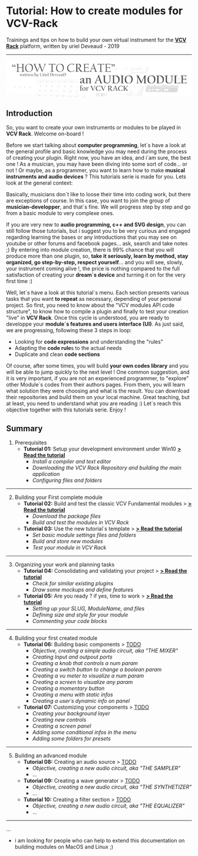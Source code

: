 # Tutorial: How to create modules for VCV-Rack
Trainings and tips on how to build your own virtual instrument for the [**VCV Rack**](https://vcvrack.com/) platform, written by uriel Deveaud - 2019

---

![](tutorials/images/header.jpg)

## Introduction

So, you want to create your own instruments or modules to be played in **VCV Rack**. Welcome on-board !

Before we start talking about **computer programming**, let´s have a look at the general profile and basic knowledge you may need during the process of creating your plugin. Right now, you have an idea, and i´am sure, the best one ! As a musician, you may have been diving into some sort of code... or not ! Or maybe, as a programmer, you want to learn how to make **musical instruments and audio devices** ? This tutorials serie is made for you. Lets look at the general context:

Basically, musicians don´t like to loose their time into coding work, but there are exceptions of course.
In this case, you want to join the group of **musician-developper**, and that´s fine. We will progress step by step and go from a basic module to very complexe ones.

If you are very new to **audio programming, c++ and SVG design**, you can still follow those tutorials, but i suggest you to be very curious and engaged regarding learning the bases or any introductions that you may see on  youtube or other forums and facebook pages... ask, search and take notes ;) By entering into module creation, there is 99% chance that you will produce more than one plugin, so, **take it seriously, learn by method, stay organized, go step-by-step, respect yourself**... and you will see, slowly, your instrument coming alive !, the price is nothing compared to the full satisfaction of creating your **dream´s device** and turning it on for the very first time :)

Well, let´s have a look at this tutorial´s menu. Each section presents various tasks that you want **to repeat** as necessary, depending of your personal project. So first, you need to know about the "VCV modules API code structure", to know how to compile a plugin and finally to test your creation "live" in **VCV Rack**. Once this cycle is understood, you are ready to developpe your **module´s features and users interface (UI)**. As just said, we are progressing, following these 3 steps in loop: 

* Looking for **code expressions** and understanding the "rules"
* Adapting the **code rule**s to the actual needs
* Duplicate and clean **code sections**

Of course, after some times, you will build **your own codes library** and you will be able to jump quickly to the next level !
One common suggestion, and it is very important, if you are not an experienced programmer, to "explore" other Module´s codes from their authors pages. From them, you will learn what solution they were choosing and what is the result. You can download their repositories and build them on your local machine. Great teaching, but at least, you need to understand what you are reading :) Let´s reach this objective together with this tutorials serie. Enjoy !

## Summary

1. Prerequisites
   - **Tutorial 01:** Setup your development environment under Win10 [**> Read the tutorial**](tutorials/tutorial_1.md)
     - _Install a compiler and text editor_
     - _Downloading the VCV Rack Repository and building the main application_
     - _Configuring files and folders_
 
 ---
 
2. Building your First complete module
   - **Tutorial 02:** Build and test the classic VCV Fundamental modules > [**> Read the tutorial**](tutorials/tutorial_2.md)
     - _Download the package files_
     - _Build and test the modules in VCV Rack_
   - **Tutorial 03:** Use the new tutorial´s template > [**> Read the tutorial**](tutorials/tutorial_3.md)
     - _Set basic module settings files and folders_
     - _Build and store new modules_
     - _Test your module in VCV Rack_

---

3. Organizing your work and planning tasks
   - **Tutorial 04:** Consolidating and validating your project > [**> Read the tutorial**](tutorials/tutorial_4.md)
     - _Check for similar existing plugins_
     - _Draw some mockups and define features_
   - **Tutorial 05:** Are you ready ? if yes, time to work > [**> Read the tutorial**](tutorials/tutorial_5.md)
     - _Setting up your SLUG, ModuleName, and files_
     - _Defining size and style for your module_
     - _Commenting your code blocks_

---

4. Building your first created module
   - **Tutorial 06:** Building basic components > [TODO](https://)
     - _Objective, creating a simple audio circuit, aka "THE MIXER"_
     - _Creating Input and outpout ports_
     - _Creating a knob that controls a num param_
     - _Creating a switch button to change a boolean param_
     - _Creating a vu meter to visualize a num param_
     - _Creating a screen to visualize any param_
     - _Creating a momentary button_
     - _Creating a menu with static infos_
     - _Creating a user´s dynamic info on panel_
   - **Tutorial 07:** Customizing your components > [TODO](https://)
     - _Creating your background layer_
     - _Creating new controls_
     - _Creating a screen panel_
     - _Adding some conditional infos in the menu_
     - _Adding some folders for presets_

---

5. Building an advanced module
   - **Tutorial 08:** Creating an audio source > [TODO](https://)
     - _Objective, creating a new audio circuit, aka "THE SAMPLER"_
     - ...
   - **Tutorial 09:** Creating a wave generator > [TODO](https://)
     - _Objective, creating a new audio circuit, aka "THE SYNTHETIZER"_
     - ...
   - **Tutorial 10:** Creating a filter section > [TODO](https://)
     - _Objective, creating a new audio circuit, aka "THE EQUALIZER"_
     - ...
  
---

...

- i am looking for people who can help to extend this documentation on building modules on MacOS and Linux ;)

